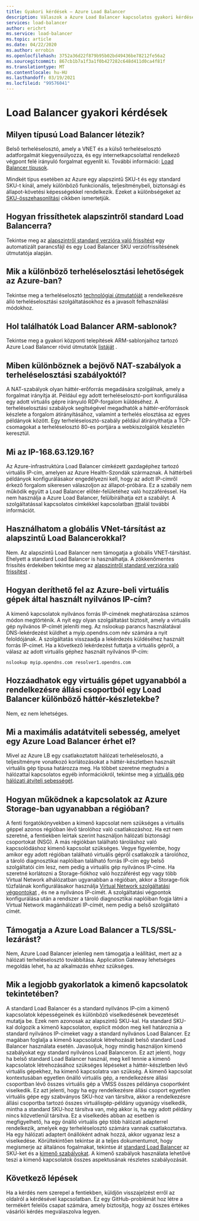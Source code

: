 ```yaml
---
title: Gyakori kérdések – Azure Load Balancer
description: Válaszok a Azure Load Balancer kapcsolatos gyakori kérdésekre.
services: load-balancer
author: erichrt
ms.service: load-balancer
ms.topic: article
ms.date: 04/22/2020
ms.author: errobin
ms.openlocfilehash: 3752a36d22f879b95b02bd49436be78212fe56a2
ms.sourcegitcommit: 867cb1b7a1f3a1f0b427282c648d411d0ca4f81f
ms.translationtype: MT
ms.contentlocale: hu-HU
ms.lasthandoff: 03/19/2021
ms.locfileid: "99576041"
---
```

# <a name="load-balancer-frequently-asked-questions"></a>Load Balancer gyakori kérdések

## <a name="what-types-of-load-balancer-exist"></a>Milyen típusú Load Balancer létezik?
Belső terheléselosztó, amely a VNET és a külső terheléselosztó adatforgalmát kiegyensúlyozza, és egy internetkapcsolattal rendelkező végpont felé irányuló forgalmat egyenlít ki. További információ: [Load Balancer típusok](components.md#frontend-ip-configurations). 

Mindkét típus esetében az Azure egy alapszintű SKU-t és egy standard SKU-t kínál, amely különböző funkcionális, teljesítménybeli, biztonsági és állapot-követési képességekkel rendelkezik. Ezeket a különbségeket az [SKU-összehasonlítási](skus.md) cikkben ismertetjük.

 ## <a name="how-can-i-upgrade-from-a-basic-to-a-standard-load-balancer"></a>Hogyan frissíthetek alapszintről standard Load Balancerra?
Tekintse meg az [alapszintről standard verzióra való frissítést](upgrade-basic-standard.md) egy automatizált parancsfájl és egy Load Balancer SKU verziófrissítésének útmutatója alapján.

 ## <a name="what-are-the-different-load-balancing-options-in-azure"></a>Mik a különböző terheléselosztási lehetőségek az Azure-ban?
Tekintse meg a terheléselosztó [technológiai útmutatóját](/azure/architecture/guide/technology-choices/load-balancing-overview)  a rendelkezésre álló terheléselosztási szolgáltatásokhoz és a javasolt felhasználási módokhoz.

## <a name="where-can-i-find-load-balancer-arm-templates"></a>Hol találhatók Load Balancer ARM-sablonok?
Tekintse meg a gyakori központi telepítések ARM-sablonjaihoz tartozó Azure Load Balancer rövid útmutatók [listáját](/azure/templates/microsoft.network/loadbalancers#quickstart-templates) .

## <a name="how-are-inbound-nat-rules-different-from-load-balancing-rules"></a>Miben különböznek a bejövő NAT-szabályok a terheléselosztási szabályoktól?
A NAT-szabályok olyan háttér-erőforrás megadására szolgálnak, amely a forgalmat irányítja át. Például egy adott terheléselosztó-port konfigurálása egy adott virtuális gépre irányuló RDP-forgalom küldéséhez. A terheléselosztási szabályok segítségével megadhatók a háttér-erőforrások készlete a forgalom átirányításához, valamint a terhelés elosztása az egyes példányok között. Egy terheléselosztó-szabály például átirányíthatja a TCP-csomagokat a terheléselosztó 80-es portjára a webkiszolgálók készletén keresztül.

## <a name="what-is-ip-1686312916"></a>Mi az IP-168.63.129.16?
Az Azure-infrastruktúra Load Balancer címkézett gazdagéphez tartozó virtuális IP-cím, amelyen az Azure Health-Szondák származnak. A háttérbeli példányok konfigurálásakor engedélyezni kell, hogy az adott IP-címről érkező forgalom sikeresen válaszoljon az állapot-próbára. Ez a szabály nem működik együtt a Load Balancer előtér-felületéhez való hozzáféréssel. Ha nem használja a Azure Load Balancer, felülbírálhatja ezt a szabályt. A szolgáltatással kapcsolatos címkékkel kapcsolatban [itt](../virtual-network/service-tags-overview.md#available-service-tags)talál további információt.

## <a name="can-i-use-global-vnet-peering-with-basic-load-balancer"></a>Használhatom a globális VNet-társítást az alapszintű Load Balancerokkal?
Nem. Az alapszintű Load Balancer nem támogatja a globális VNET-társítást. Ehelyett a standard Load Balancer is használhatja. A zökkenőmentes frissítés érdekében tekintse meg az [alapszintről standard verzióra való frissítést](upgrade-basic-standard.md) .

## <a name="how-can-i-discover-the-public-ip-that-an-azure-vm-uses"></a>Hogyan deríthető fel az Azure-beli virtuális gépek által használt nyilvános IP-cím?

A kimenő kapcsolatok nyilvános forrás IP-címének meghatározása számos módon megtörténik. A nyit egy olyan szolgáltatást biztosít, amely a virtuális gép nyilvános IP-címét jeleníti meg.
Az nslookup parancs használatával DNS-lekérdezést küldhet a myip.opendns.com név számára a nyit feloldójának. A szolgáltatás visszaadja a lekérdezés küldéséhez használt forrás IP-címet. Ha a következő lekérdezést futtatja a virtuális gépről, a válasz az adott virtuális géphez használt nyilvános IP-cím:

 ```nslookup myip.opendns.com resolver1.opendns.com```
 
## <a name="can-i-add-a-vm-from-the-same-availability-set-to-different-backend-pools-of-a-load-balancer"></a>Hozzáadhatok egy virtuális gépet ugyanabból a rendelkezésre állási csoportból egy Load Balancer különböző háttér-készletekbe?
Nem, ez nem lehetséges.

## <a name="what-is-the-maximum-data-throughput-that-can-be-achieved-via-an-azure-load-balancer"></a>Mi a maximális adatátviteli sebesség, amelyet egy Azure Load Balancer érhet el?
Mivel az Azure LB egy csatlakoztatott hálózati terheléselosztó, a teljesítményre vonatkozó korlátozásokat a háttér-készletben használt virtuális gép típusa határozza meg. Ha többet szeretne megtudni a hálózattal kapcsolatos egyéb információkról, tekintse meg a [virtuális gép hálózati átviteli sebességét](../virtual-network/virtual-machine-network-throughput.md).

## <a name="how-do-connections-to-azure-storage-in-the-same-region-work"></a>Hogyan működnek a kapcsolatok az Azure Storage-ban ugyanabban a régióban?
A fenti forgatókönyvekben a kimenő kapcsolat nem szükséges a virtuális géppel azonos régióban lévő tárolóhoz való csatlakozáshoz. Ha ezt nem szeretné, a fentiekben leírtak szerint használjon hálózati biztonsági csoportokat (NSG). A más régiókban található tároláshoz való kapcsolódáshoz kimenő kapcsolat szükséges. Vegye figyelembe, hogy amikor egy adott régióban található virtuális gépről csatlakozik a tárolóhoz, a tároló diagnosztikai naplóiban található forrás IP-cím egy belső szolgáltatói cím lesz, nem pedig a virtuális gép nyilvános IP-címe. Ha szeretné korlátozni a Storage-fiókhoz való hozzáférést egy vagy több Virtual Network alhálózatban ugyanabban a régióban, akkor a Storage-fiók tűzfalának konfigurálásakor használja [Virtual Network szolgáltatási végpontokat](../virtual-network/virtual-network-service-endpoints-overview.md) , és ne a nyilvános IP-címét. A szolgáltatási végpontok konfigurálása után a rendszer a tároló diagnosztikai naplóiban fogja látni a Virtual Network magánhálózati IP-címét, nem pedig a belső szolgáltató címét.

## <a name="does-azure-load-balancer-support-tlsssl-termination"></a>Támogatja a Azure Load Balancer a TLS/SSL-lezárást?
Nem, Azure Load Balancer jelenleg nem támogatja a leállítást, mert az a hálózati terheléselosztó továbbítása. Application Gateway lehetséges megoldás lehet, ha az alkalmazás ehhez szükséges.

## <a name="what-are-best-practises-with-respect-to-outbound-connectivity"></a>Mik a legjobb gyakorlatok a kimenő kapcsolatok tekintetében?
A standard Load Balancer és a standard nyilvános IP-cím a kimenő kapcsolatok képességeinek és különböző viselkedésének bevezetését mutatja be. Ezek nem azonosak az alapszintű SKU-kal. Ha standard SKU-kal dolgozik a kimenő kapcsolaton, explicit módon meg kell határoznia a standard nyilvános IP-címeket vagy a standard nyilvános Load Balancer. Ez magában foglalja a kimenő kapcsolatok létrehozását belső standard Load Balancer használata esetén. Javasoljuk, hogy mindig használjon kimenő szabályokat egy standard nyilvános Load Balanceron. Ez azt jelenti, hogy ha belső standard Load Balancer használ, meg kell tennie a kimenő kapcsolatok létrehozásához szükséges lépéseket a háttér-készletben lévő virtuális gépekhez, ha kimenő kapcsolatra van szükség. A kimenő kapcsolat kontextusában egyetlen önálló virtuális gép, a rendelkezésre állási csoportban lévő összes virtuális gép a VMSS összes példánya csoportként viselkedik. Ez azt jelenti, hogy ha egy rendelkezésre állási csoport egyetlen virtuális gépe egy szabványos SKU-hoz van társítva, akkor a rendelkezésre állási csoportba tartozó összes virtuálisgép-példány ugyanúgy viselkedik, mintha a standard SKU-hoz társítva van, még akkor is, ha egy adott példány nincs közvetlenül társítva. Ez a viselkedés abban az esetben is megfigyelhető, ha egy önálló virtuális gép több hálózati adapterrel rendelkezik, amelyek egy terheléselosztó számára vannak csatlakoztatva. Ha egy hálózati adaptert önállóként adnak hozzá, akkor ugyanaz lesz a viselkedése. Körültekintően tekintse át a teljes dokumentumot, hogy megismerje az általános fogalmakat, tekintse át [standard Load Balancer](./load-balancer-overview.md) az SKU-ket és a [kimenő szabályokat](load-balancer-outbound-connections.md#outboundrules).
A kimenő szabályok használata lehetővé teszi a kimenő kapcsolatok összes aspektusának részletes szabályozását.
 
## <a name="next-steps"></a>Következő lépések
Ha a kérdés nem szerepel a fentiekben, küldjön visszajelzést erről az oldalról a kérdésével kapcsolatban. Ez egy GitHub-problémát hoz létre a termékért felelős csapat számára, amely biztosítja, hogy az összes értékes vásárlói kérdés megválaszolva legyen.

